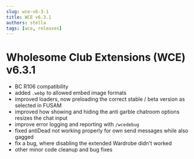 ```yaml
---
slug: wce-v6-3-1
title: WCE v6.3.1
authors: stella
tags: [wce, releases]
---
```


# Wholesome Club Extensions (WCE) v6.3.1

* BC R106 compatibility
* added `.webp` to allowed embed image formats
* improved loaders, now preloading the correct stable / beta version as selected in FUSAM
* improved how showing and hiding the anti garble chatroom options resizes the chat input
* improve error logging and reporting with `/wcedebug`
* fixed antiDead not working properly for own send messages while also gagged
* fix a bug, where disabling the extended Wardrobe didn't worked
* other minor code cleanup and bug fixes